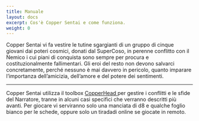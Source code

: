 ```yaml
---
title: Manuale
layout: docs
excerpt: Cos'è Copper Sentai e come funziona.
weight: 0
---
```

Copper Sentai vi fa vestire le tutine sgargianti di un gruppo di cinque giovani dai poteri cosmici, donati dal SuperCoso, in perenne conflitto con il Nemico i cui piani di conquista sono sempre per procura e costituzionalmente fallimentari. Gli eroi del resto non devono salvarci concretamente, perché nessuno è mai davvero in pericolo, quanto imparare l’importanza dell’amicizia, dell’amore e del potere dei sentimenti.

***

Copper Sentai utilizza il toolbox [CopperHead ](https://www.facebook.com/groups/EpigoniGDR)per gestire i conflitti e le sfide del Narratore, tranne in alcuni casi specifici che verranno descritti più avanti. Per giocare vi serviranno solo una manciata di d8 e qualche foglio bianco per le schede, oppure solo un tiradadi online se giocate in remoto.
